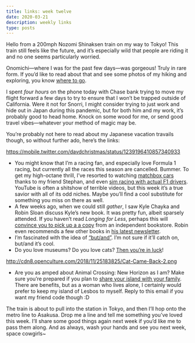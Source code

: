 ```yaml
---
title: links: week twelve
date: 2020-03-21
description: weekly links
type: posts
---
```


Hello from a 200mph Nozomi Shinaksen train on my way to Tokyo! This train still feels like the future, and it’s especially wild that people are riding it and no one seems particularly worried.

Onomichi—where I was for the past few days—was gorgeous! Truly in rare form. If you’d like to read about that and see some photos of my hiking and exploring, you know [where to go](https://www.brookshelley.com/posts/2020-03-19-traveling-during-a-pandemic-part-three/).

I spent *four hours* on the phone today with Chase bank trying to move my flight forward a few days to try to ensure that I won’t be trapped outside of California. Were it not for Snorri, I might consider trying to just work and hide out in Japan during this pandemic, but for both him and my work, it’s probably good to head home. Knock on some wood for me, or send good travel vibes—whatever your method of magic may be.

You’re probably not here to read about my Japanese vacation travails though, so without further ado, here’s the links:

https://mobile.twitter.com/davdchristmas/status/1239196410857340933

- You might know that I’m a racing fan, and especially love Formula 1 racing, but currently all the races this season are cancelled. Bummer. To get my high-octane thrill, I’ve resorted to watching [matchbox cars](https://www.youtube.com/watch?v=W3hEfwmzgDI) thanks to my friend Stephan, and even [sim racing with actual F1 drivers](https://www.youtube.com/watch?v=DG1cFm3dsaU). YouTube is often a shitshow of terrible videos, but this week it’s a true savior with all of its odd niches. Maybe you’ll find a cool substitute for something you miss on there as well.
- A few weeks ago, when we could still _gather_, I saw Kyle Chayka and Robin Sloan discuss Kyle’s new book. It was pretty fun, albeit sparsely attended. If you haven’t read *Longing for Less*, perhaps this will [convince you to pick up a a copy](https://www.newyorker.com/magazine/2020/02/03/the-pitfalls-and-the-potential-of-the-new-minimalism) from an independent bookstore. Robin even recommends a few other books in [his latest newsletter](https://www.robinsloan.com/newsletter/march-2020/).
- I’m fascinated with the idea of [“but/and”](https://www.robinsloan.com/notes/but-and/). I’m not sure if it’ll catch on, but/and it’s cool.
- Do you love museums? Do you love cats? [Then you’re in luck](https://www.boredpanda.com/cats-sneaking-security-ken-chan-gosaku-hiroshima-onomichi-city-museum-of-art/)!

http://cdn8.openculture.com/2018/11/25183825/Cat-Came-Back-2.png

- Are you as amped about Animal Crossing: New Horizon as I am? Make sure you’re prepared if you plan to [share your island with your family](https://www.theverge.com/2020/3/19/21185977/animal-crossing-new-horizons-local-multiplayer-island-sharing). There are benefits, but as a woman who lives alone, I certainly would prefer to keep my island of Lesbos to myself. Reply to this email if you want my friend code though :D 

The train is about to pull into the station in Tokyo, and then I’ll hop onto the metro line to Asakusa. Drop me a line and tell me something you’ve loved this week. I’ll share some good things again next week if you’d like me to pass them along. And as always, wash your hands and see you next week, space cowgirls~